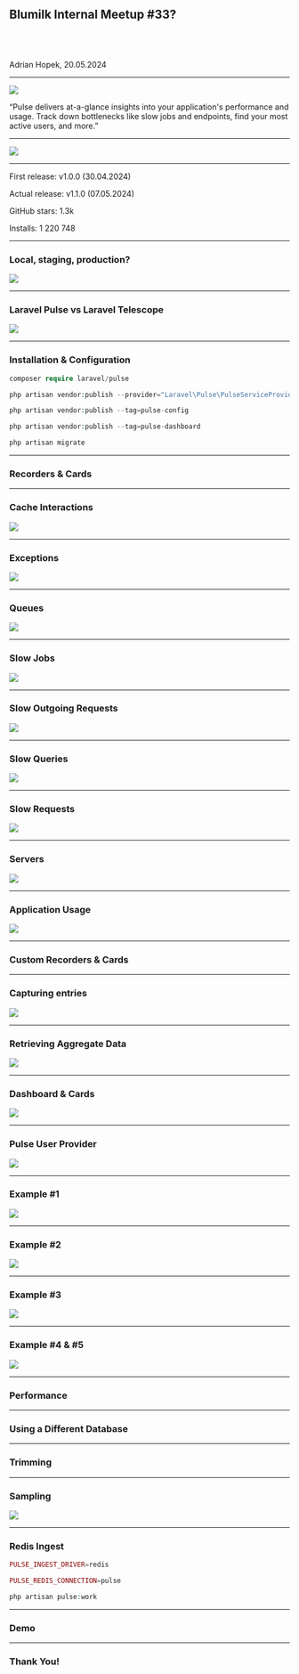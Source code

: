 ## Blumilk Internal Meetup #33?
\
\
\
Adrian Hopek, 20.05.2024

---

<img src="presentations/2024-05-20-laravel-pulse/images/pulse.png">

“Pulse delivers at-a-glance insights into your application's performance and usage. 
Track down bottlenecks like slow jobs and endpoints, find your most active users, and more.”

---

<img src="presentations/2024-05-20-laravel-pulse/images/demo.png">

---

First release: v1.0.0 (30.04.2024)

Actual release: v1.1.0 (07.05.2024)

GitHub stars: 1.3k

Installs: 1 220 748

---

### Local, staging, production?

<img src="presentations/2024-05-20-laravel-pulse/images/local-staging-prod.png">

---

### Laravel Pulse vs Laravel Telescope

<img src="presentations/2024-05-20-laravel-pulse/images/horizon.png">

---

### Installation & Configuration

```php
composer require laravel/pulse

php artisan vendor:publish --provider="Laravel\Pulse\PulseServiceProvider"

php artisan vendor:publish --tag=pulse-config

php artisan vendor:publish --tag=pulse-dashboard

php artisan migrate
```

---

### Recorders & Cards

---

### Cache Interactions

<img src="presentations/2024-05-20-laravel-pulse/images/cache.png">

---

### Exceptions

<img src="presentations/2024-05-20-laravel-pulse/images/exceptions.png">

---

### Queues

<img src="presentations/2024-05-20-laravel-pulse/images/queues.png">

---

### Slow Jobs

<img src="presentations/2024-05-20-laravel-pulse/images/jobs.png">

---

### Slow Outgoing Requests

<img src="presentations/2024-05-20-laravel-pulse/images/outgoing_requests.png">

---

### Slow Queries

<img src="presentations/2024-05-20-laravel-pulse/images/queries.png">

---

### Slow Requests

<img src="presentations/2024-05-20-laravel-pulse/images/requests.png">

---

### Servers

<img src="presentations/2024-05-20-laravel-pulse/images/servers.png">

---

### Application Usage

<img src="presentations/2024-05-20-laravel-pulse/images/app_usage.png">

---

### Custom Recorders & Cards

---

### Capturing entries

<img src="presentations/2024-05-20-laravel-pulse/images/entry.png">

---

### Retrieving Aggregate Data

<img src="presentations/2024-05-20-laravel-pulse/images/card.png">

---

### Dashboard & Cards

<img src="presentations/2024-05-20-laravel-pulse/images/dashboard.png">

---

### Pulse User Provider

<img src="presentations/2024-05-20-laravel-pulse/images/user.png">

---

### Example #1

<img src="presentations/2024-05-20-laravel-pulse/images/last_active.png">

---

### Example #2

<img src="presentations/2024-05-20-laravel-pulse/images/sent_messages.png">

---

### Example #3

<img src="presentations/2024-05-20-laravel-pulse/images/ping.png">

---

### Example #4 & #5

<img src="presentations/2024-05-20-laravel-pulse/images/reverb.png">

---

### Performance

---

### Using a Different Database

---

### Trimming

---

### Sampling

<img src="presentations/2024-05-20-laravel-pulse/images/sampling.png">

---

### Redis Ingest

```php
PULSE_INGEST_DRIVER=redis

PULSE_REDIS_CONNECTION=pulse

php artisan pulse:work
```

---

### Demo

---

### Thank You!